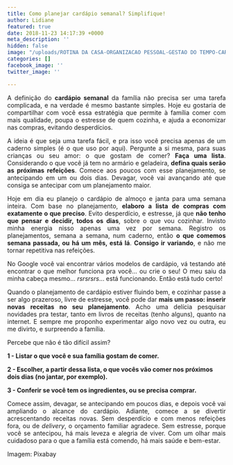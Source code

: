 ```yaml
---
title: Como planejar cardápio semanal? Simplifique!
author: Lidiane
featured: true
date: 2018-11-23 14:17:39 +0000
meta_description: ''
hidden: false
image: "/uploads/ROTINA DA CASA-ORGANIZACAO PESSOAL-GESTAO DO TEMPO-CARDAPIO SEMANAL-750.jpg"
categories: []
facebook_image: ''
twitter_image: ''

---
```

<p align="justify">A definição do <strong>cardápio semanal</strong> da família não precisa ser uma tarefa complicada, e na verdade é mesmo bastante simples. Hoje eu gostaria de compartilhar com você essa estratégia que permite à família comer com mais qualidade, poupa o estresse de quem cozinha, e ajuda a economizar nas compras, evitando desperdícios.</p>

<p align="justify">A ideia é que seja uma tarefa fácil, e pra isso você precisa apenas de um caderno simples (é o que uso por aqui). Pergunte a si mesma, para suas crianças ou seu amor: o que gostam de comer? <strong>Faça uma lista</strong>. Considerando o que você já tem no armário e geladeira, <strong>defina quais serão as próximas refeições</strong>. Comece aos poucos com esse planejamento, se antecipando em um ou dois dias. Devagar, você vai avançando até que consiga se antecipar com um planejamento maior.</p>

<p align="justify">Hoje em dia eu planejo o cardápio de almoço e janta para uma semana inteira. Com base no planejamento, <strong>elaboro a lista de compras com exatamente o que preciso</strong>. Evito desperdício, e estresse, já que <strong>não tenho que pensar e decidir, todos os dias</strong>, sobre o que vou cozinhar. Invisto minha energia nisso apenas uma vez por semana. Registro os planejamentos, semana a semana, num caderno, então <strong>o que comemos semana passada, ou há um mês, está lá</strong>. <strong>Consigo ir variando</strong>, e não me tornar repetitiva nas refeições.</p>

<p align="justify">No Google você vai encontrar vários modelos de cardápio, vá testando até encontrar o que melhor funciona pra você... ou crie o seu! O meu saiu da minha cabeça mesmo... <em>rsrsrsrs</em>... está funcionando. Então está tudo certo!</p>

<p align="justify">Quando o planejamento de cardápio estiver fluindo bem, e cozinhar passe a ser algo prazeroso, livre de estresse, você pode dar <strong>mais um passo: inserir novas receitas no seu planejamento</strong>. Acho uma delícia pesquisar novidades pra testar, tanto em livros de receitas (tenho alguns), quanto na internet. E sempre me proponho experimentar algo novo vez ou outra, eu me divirto, e surpreendo a família.</p>

<p align="justify">Percebe que não é tão difícil assim?

<strong>1 - Listar o que você e sua família gostam de comer.</strong>

<strong> 2 - Escolher, a partir dessa lista, o que vocês vão comer nos próximos dois dias (no jantar, por exemplo).</strong>

<strong> 3 - Conferir se você tem os ingredientes, ou se precisa comprar.</strong></p>

<p align="justify">Comece assim, devagar, se antecipando em poucos dias, e depois você vai ampliando o alcance do cardápio. Adiante, comece a se divertir acrescentando receitas novas. Sem desperdício e com menos refeições fora, ou de <em>delivery</em>, o orçamento familiar agradece. Sem estresse, porque você se antecipou, há mais leveza e alegria de viver. Com um olhar mais cuidadoso para o que a família está comendo, há mais saúde e bem-estar.</p>

<p align="justify">Imagem: Pixabay</p>